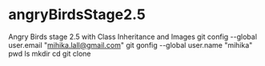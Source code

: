 # angryBirdsStage2.5
Angry Birds stage 2.5 with Class Inheritance and Images
git config --global user.email "mihika.lall@gmail.com"
git gonfig --global user.name "mihika"
pwd
ls
mkdir
cd
git clone

